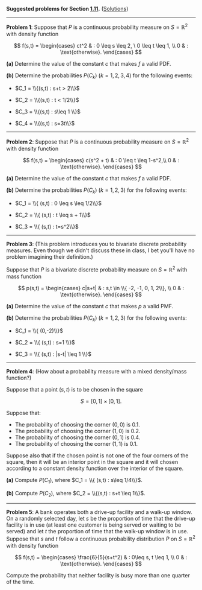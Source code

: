**Suggested problems for Section [1.11](https://mml.johnmyersmath.com/stats-book/chapters/01-prob-spaces.html#bivariate-continuous-probability-measures).** ([Solutions](05-suggested-problems-sol.md))

---

**Problem 1**: Suppose that $P$ is a continuous probability measure on $S=\mathbb{R}^2$ with density function

$$
f(s,t) = \begin{cases}
ct^2 & : 0 \leq s \leq 2, \ 0 \leq t \leq 1, \\
0 & : \text{otherwise}.
\end{cases}
$$

**(a)** Determine the value of the constant $c$ that makes $f$ a valid PDF.

**(b)** Determine the probabilities $P(C_k)$ ($k=1,2,3,4$) for the following events:

* $C_1 = \\{(s,t) : s+t > 2\\}$

* $C_2 = \\{(s,t) : t < 1/2\\}$

* $C_3 = \\{(s,t) : s\leq 1 \\}$

* $C_4 = \\{(s,t) : s=3t\\}$

---

**Problem 2**: Suppose that $P$ is a continuous probability measure on $S=\mathbb{R}^2$ with density function

$$
f(s,t) = \begin{cases}
c(s^2 + t) & : 0 \leq t \leq 1-s^2,\\
0 & : \text{otherwise}.
\end{cases}
$$

**(a)** Determine the value of the constant $c$ that makes $f$ a valid PDF.

**(b)** Determine the probabilities $P(C_k)$ ($k=1,2,3$) for the following events:

* $C_1 = \\{ (s,t) : 0 \leq s \leq 1/2\\}$

* $C_2 = \\{ (s,t) : t \leq s + 1\\}$

* $C_3 = \\{ (s,t) : t=s^2\\}$

---

**Problem 3**: (This problem introduces you to bivariate discrete probability measures. Even though we didn't discuss these in class, I bet you'll have no problem imagining their definition.)

Suppose that $P$ is a bivariate discrete probability measure on $S= \mathbb{R}^2$ with mass function

$$
p(s,t) = \begin{cases}
c|s+t|  & : s,t \in \\{ -2, -1, 0, 1, 2\\}, \\
0 & : \text{otherwise}.
\end{cases}
$$

**(a)** Determine the value of the constant $c$ that makes $p$ a valid PMF.

**(b)** Determine the probabilities $P(C_k)$ ($k=1,2,3$) for the following events:

* $C_1 = \\{ (0,-2)\\}$

* $C_2 = \\{ (s,t) : s=1 \\}$

* $C_3 = \\{ (s,t) : |s-t| \leq 1 \\}$

---

**Problem 4**: (How about a probability measure with a mixed density/mass function?)

Suppose that a point $(s,t)$ is to be chosen in the square

$$
S = [0,1] \times [0,1].
$$

Suppose that:

* The probability of choosing the corner $(0,0)$ is $0.1$.
* The probability of choosing the corner $(1,0)$ is $0.2$.
* The probability of choosing the corner $(0,1)$ is $0.4$.
* The probability of choosing the corner $(1,1)$ is $0.1$.

Suppose also that if the chosen point is not one of the four corners of the square, then it will be an interior point in the square and it will chosen according to a constant density function over the interior of the square.

**(a)** Compute $P(C_1)$, where $C_1 = \\{ (s,t) : s\leq 1/4\\}$.

**(b)** Compute $P(C_2)$, where $C_2 = \\{(s,t) : s+t \leq 1\\}$.

---

**Problem 5**: A bank operates both a drive-up facility and a walk-up window. On a randomly selected day, let $s$ be the proportion of time that the drive-up facility is in use (at least one customer is being served or waiting to be served) and let $t$ the proportion of time that the walk-up window is in use. Suppose that $s$ and $t$ follow a continuous probability distribution $P$ on $S=\mathbb{R}^2$ with density function

$$
f(s,t) = \begin{cases}
\frac{6}{5}(s+t^2) & : 0\leq s, t \leq 1, \\
0 & : \text{otherwise}.
\end{cases}
$$

Compute the probability that neither facility is busy more than one quarter of the time.

